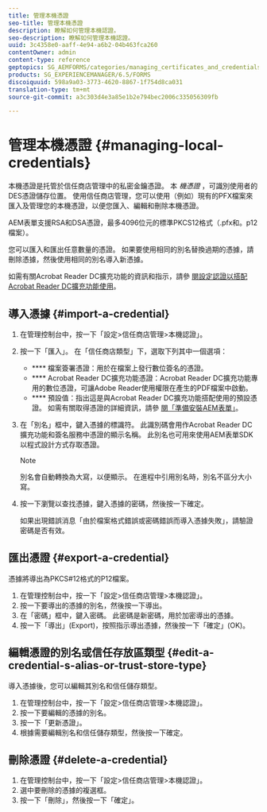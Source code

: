```yaml
---
title: 管理本機憑證
seo-title: 管理本機憑證
description: 瞭解如何管理本機認證。
seo-description: 瞭解如何管理本機認證。
uuid: 3c4358e0-aaff-4e94-a6b2-04b463fca260
contentOwner: admin
content-type: reference
geptopics: SG_AEMFORMS/categories/managing_certificates_and_credentials
products: SG_EXPERIENCEMANAGER/6.5/FORMS
discoiquuid: 598a9a03-3773-4620-8867-1f754d8ca031
translation-type: tm+mt
source-git-commit: a3c303d4e3a85e1b2e794bec2006c335056309fb

---
```



# 管理本機憑證 {#managing-local-credentials}

本機憑證是托管於信任商店管理中的私密金鑰憑證。 本 *機憑證* ，可識別使用者的DES憑證儲存位置。 使用信任商店管理，您可以使用（例如）現有的PFX檔案來匯入及管理您的本機憑證，以便您匯入、編輯和刪除本機憑證。

AEM表單支援RSA和DSA憑證，最多4096位元的標準PKCS12格式（.pfx和。p12檔案）。

您可以匯入和匯出任意數量的憑證。 如果要使用相同的別名替換過期的憑據，請刪除憑據，然後使用相同的別名導入新憑據。

如需有關Acrobat Reader DC擴充功能的資訊和指示，請參 [閱設定認證以搭配Acrobat Reader DC擴充功能使用](/help/forms/using/admin-help/configuring-credentials-acrobat-reader-dc.md#configuring-credentials-for-use-with-acrobat-reader-dc-extensions)。

## 導入憑據 {#import-a-credential}

1. 在管理控制台中，按一下「設定>信任商店管理>本機認證」。
1. 按一下「匯入」。 在「信任商店類型」下，選取下列其中一個選項：

   * **** 檔案簽署憑證：用於在檔案上發行數位簽名的憑證。
   * **** Acrobat Reader DC擴充功能憑證：Acrobat Reader DC擴充功能專用的數位憑證，可讓Adobe Reader使用權限在產生的PDF檔案中啟動。
   * **** 預設值：指出這是與Acrobat Reader DC擴充功能搭配使用的預設憑證。
   如需有關取得憑證的詳細資訊，請參 [閱「準備安裝AEM表單」](https://www.adobe.com/go/learn_aemforms_prepareInstallsingle_63)。

1. 在「別名」框中，鍵入憑據的標識符。 此識別碼會用作Acrobat Reader DC擴充功能和簽名服務中憑證的顯示名稱。 此別名也可用來使用AEM表單SDK以程式設計方式存取憑證。

   >[!NOTE]
   >
   >別名會自動轉換為大寫，以便顯示。 在進程中引用別名時，別名不區分大小寫。

1. 按一下瀏覽以查找憑據，鍵入憑據的密碼，然後按一下確定。

   如果出現錯誤消息「由於檔案格式錯誤或密碼錯誤而導入憑據失敗」，請驗證密碼是否有效。

## 匯出憑證 {#export-a-credential}

憑據將導出為PKCS#12格式的P12檔案。

1. 在管理控制台中，按一下「設定>信任商店管理>本機認證」。
1. 按一下要導出的憑據的別名，然後按一下導出。
1. 在「密碼」框中，鍵入密碼。 此密碼是新密碼，用於加密導出的憑據。
1. 按一下「導出」(Export)，按照指示導出憑據，然後按一下「確定」(OK)。

## 編輯憑證的別名或信任存放區類型 {#edit-a-credential-s-alias-or-trust-store-type}

導入憑據後，您可以編輯其別名和信任儲存類型。

1. 在管理控制台中，按一下「設定>信任商店管理>本機認證」。
1. 按一下要編輯的憑據的別名。
1. 按一下「更新憑證」。
1. 根據需要編輯別名和信任儲存類型，然後按一下確定。

## 刪除憑證 {#delete-a-credential}

1. 在管理控制台中，按一下「設定>信任商店管理>本機認證」。
1. 選中要刪除的憑據的複選框。
1. 按一下「刪除」，然後按一下「確定」。

